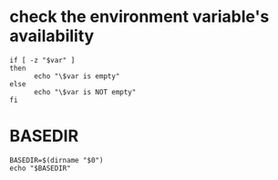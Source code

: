 # check the environment variable's availability

    if [ -z "$var" ]
    then
          echo "\$var is empty"
    else
          echo "\$var is NOT empty"
    fi

# BASEDIR

    BASEDIR=$(dirname "$0")
    echo "$BASEDIR"
